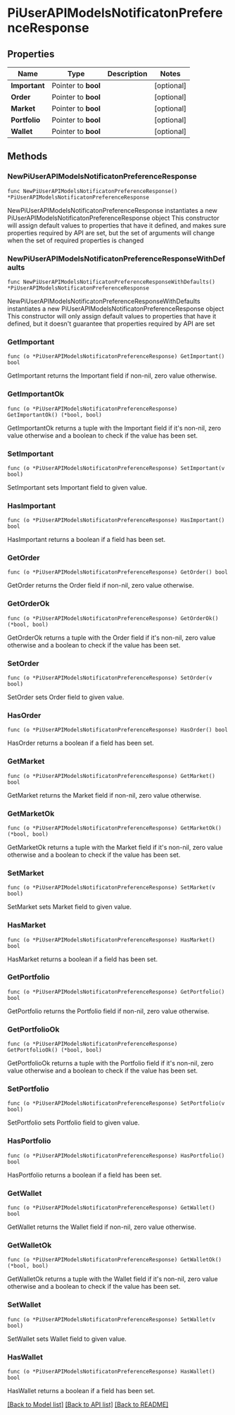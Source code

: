 # PiUserAPIModelsNotificatonPreferenceResponse

## Properties

Name | Type | Description | Notes
------------ | ------------- | ------------- | -------------
**Important** | Pointer to **bool** |  | [optional] 
**Order** | Pointer to **bool** |  | [optional] 
**Market** | Pointer to **bool** |  | [optional] 
**Portfolio** | Pointer to **bool** |  | [optional] 
**Wallet** | Pointer to **bool** |  | [optional] 

## Methods

### NewPiUserAPIModelsNotificatonPreferenceResponse

`func NewPiUserAPIModelsNotificatonPreferenceResponse() *PiUserAPIModelsNotificatonPreferenceResponse`

NewPiUserAPIModelsNotificatonPreferenceResponse instantiates a new PiUserAPIModelsNotificatonPreferenceResponse object
This constructor will assign default values to properties that have it defined,
and makes sure properties required by API are set, but the set of arguments
will change when the set of required properties is changed

### NewPiUserAPIModelsNotificatonPreferenceResponseWithDefaults

`func NewPiUserAPIModelsNotificatonPreferenceResponseWithDefaults() *PiUserAPIModelsNotificatonPreferenceResponse`

NewPiUserAPIModelsNotificatonPreferenceResponseWithDefaults instantiates a new PiUserAPIModelsNotificatonPreferenceResponse object
This constructor will only assign default values to properties that have it defined,
but it doesn't guarantee that properties required by API are set

### GetImportant

`func (o *PiUserAPIModelsNotificatonPreferenceResponse) GetImportant() bool`

GetImportant returns the Important field if non-nil, zero value otherwise.

### GetImportantOk

`func (o *PiUserAPIModelsNotificatonPreferenceResponse) GetImportantOk() (*bool, bool)`

GetImportantOk returns a tuple with the Important field if it's non-nil, zero value otherwise
and a boolean to check if the value has been set.

### SetImportant

`func (o *PiUserAPIModelsNotificatonPreferenceResponse) SetImportant(v bool)`

SetImportant sets Important field to given value.

### HasImportant

`func (o *PiUserAPIModelsNotificatonPreferenceResponse) HasImportant() bool`

HasImportant returns a boolean if a field has been set.

### GetOrder

`func (o *PiUserAPIModelsNotificatonPreferenceResponse) GetOrder() bool`

GetOrder returns the Order field if non-nil, zero value otherwise.

### GetOrderOk

`func (o *PiUserAPIModelsNotificatonPreferenceResponse) GetOrderOk() (*bool, bool)`

GetOrderOk returns a tuple with the Order field if it's non-nil, zero value otherwise
and a boolean to check if the value has been set.

### SetOrder

`func (o *PiUserAPIModelsNotificatonPreferenceResponse) SetOrder(v bool)`

SetOrder sets Order field to given value.

### HasOrder

`func (o *PiUserAPIModelsNotificatonPreferenceResponse) HasOrder() bool`

HasOrder returns a boolean if a field has been set.

### GetMarket

`func (o *PiUserAPIModelsNotificatonPreferenceResponse) GetMarket() bool`

GetMarket returns the Market field if non-nil, zero value otherwise.

### GetMarketOk

`func (o *PiUserAPIModelsNotificatonPreferenceResponse) GetMarketOk() (*bool, bool)`

GetMarketOk returns a tuple with the Market field if it's non-nil, zero value otherwise
and a boolean to check if the value has been set.

### SetMarket

`func (o *PiUserAPIModelsNotificatonPreferenceResponse) SetMarket(v bool)`

SetMarket sets Market field to given value.

### HasMarket

`func (o *PiUserAPIModelsNotificatonPreferenceResponse) HasMarket() bool`

HasMarket returns a boolean if a field has been set.

### GetPortfolio

`func (o *PiUserAPIModelsNotificatonPreferenceResponse) GetPortfolio() bool`

GetPortfolio returns the Portfolio field if non-nil, zero value otherwise.

### GetPortfolioOk

`func (o *PiUserAPIModelsNotificatonPreferenceResponse) GetPortfolioOk() (*bool, bool)`

GetPortfolioOk returns a tuple with the Portfolio field if it's non-nil, zero value otherwise
and a boolean to check if the value has been set.

### SetPortfolio

`func (o *PiUserAPIModelsNotificatonPreferenceResponse) SetPortfolio(v bool)`

SetPortfolio sets Portfolio field to given value.

### HasPortfolio

`func (o *PiUserAPIModelsNotificatonPreferenceResponse) HasPortfolio() bool`

HasPortfolio returns a boolean if a field has been set.

### GetWallet

`func (o *PiUserAPIModelsNotificatonPreferenceResponse) GetWallet() bool`

GetWallet returns the Wallet field if non-nil, zero value otherwise.

### GetWalletOk

`func (o *PiUserAPIModelsNotificatonPreferenceResponse) GetWalletOk() (*bool, bool)`

GetWalletOk returns a tuple with the Wallet field if it's non-nil, zero value otherwise
and a boolean to check if the value has been set.

### SetWallet

`func (o *PiUserAPIModelsNotificatonPreferenceResponse) SetWallet(v bool)`

SetWallet sets Wallet field to given value.

### HasWallet

`func (o *PiUserAPIModelsNotificatonPreferenceResponse) HasWallet() bool`

HasWallet returns a boolean if a field has been set.


[[Back to Model list]](../README.md#documentation-for-models) [[Back to API list]](../README.md#documentation-for-api-endpoints) [[Back to README]](../README.md)


